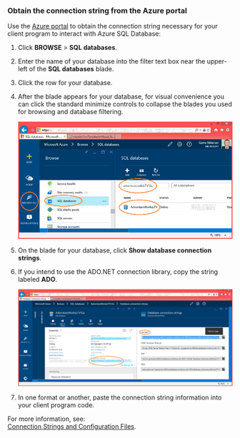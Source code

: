 
<!--
includes/sql-database-include-connection-string-20-portalshots.md

Latest Freshness check:  2015-09-02 , GeneMi.

## Connection string
-->


### Obtain the connection string from the Azure portal
Use the [Azure portal](https://portal.azure.com/) to obtain the connection string necessary for your client program to interact with Azure SQL Database: 

1. Click **BROWSE** > **SQL databases**.
2. Enter the name of your database into the filter text box near the upper-left of the **SQL databases** blade.
3. Click the row for your database.
4. After the blade appears for your database, for visual convenience you can click the standard minimize controls to collapse the blades  you used for browsing and database filtering. 
   
    ![Filter to isolate your database][10-FilterDatabase]
5. On the blade for your database, click **Show database connection strings**.
6. If you intend to use the ADO.NET connection library, copy the string labeled **ADO**. 
   
    ![Copy the ADO connection string for your database][20-CopyAdoConnectionString]
7. In one format or another, paste the connection string information into your client program code.

For more information, see:<br/>[Connection Strings and Configuration Files](http://msdn.microsoft.com/library/ms254494.aspx).

<!-- Image references. -->

[10-FilterDatabase]: ./media/sql-database-include-connection-string-20-portalshots/connqry-connstr-a.png

[20-CopyAdoConnectionString]: ./media/sql-database-include-connection-string-20-portalshots/connqry-connstr-b.png


<!--
These three includes/ files are a sequenced set, but you can pick and choose:

includes/sql-database-include-connection-string-20-portalshots.md
includes/sql-database-include-connection-string-30-compare.md
includes/sql-database-include-connection-string-40-config.md
-->
